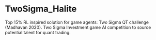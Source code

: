 # TwoSigma_Halite
Top 15% RL inspired solution for game agents: Two Sigma QT challenge (Madhavan 2020). Two Sigma Investment game AI competition to source potential talent for quant trading.
